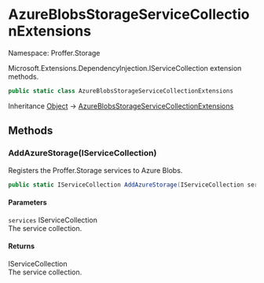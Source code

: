 # AzureBlobsStorageServiceCollectionExtensions

Namespace: Proffer.Storage

Microsoft.Extensions.DependencyInjection.IServiceCollection extension methods.

```csharp
public static class AzureBlobsStorageServiceCollectionExtensions
```

Inheritance [Object](https://docs.microsoft.com/en-us/dotnet/api/system.object) → [AzureBlobsStorageServiceCollectionExtensions](./proffer.storage.azureblobsstorageservicecollectionextensions.md)

## Methods

### **AddAzureStorage(IServiceCollection)**

Registers the Proffer.Storage services to Azure Blobs.

```csharp
public static IServiceCollection AddAzureStorage(IServiceCollection services)
```

#### Parameters

`services` IServiceCollection<br>
The service collection.

#### Returns

IServiceCollection<br>
The service collection.
